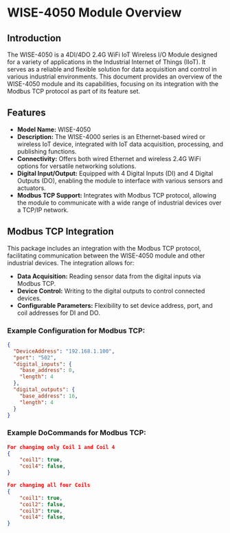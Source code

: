 # WISE-4050 Module Overview

## Introduction
The WISE-4050 is a 4DI/4DO 2.4G WiFi IoT Wireless I/O Module designed for a variety of applications in the Industrial Internet of Things (IIoT). It serves as a reliable and flexible solution for data acquisition and control in various industrial environments. This document provides an overview of the WISE-4050 module and its capabilities, focusing on its integration with the Modbus TCP protocol as part of its feature set.

## Features
- **Model Name:** WISE-4050
- **Description:** The WISE-4000 series is an Ethernet-based wired or wireless IoT device, integrated with IoT data acquisition, processing, and publishing functions.
- **Connectivity:** Offers both wired Ethernet and wireless 2.4G WiFi options for versatile networking solutions.
- **Digital Input/Output:** Equipped with 4 Digital Inputs (DI) and 4 Digital Outputs (DO), enabling the module to interface with various sensors and actuators.
- **Modbus TCP Support:** Integrates with Modbus TCP protocol, allowing the module to communicate with a wide range of industrial devices over a TCP/IP network.

## Modbus TCP Integration
This package includes an integration with the Modbus TCP protocol, facilitating communication between the WISE-4050 module and other industrial devices. The integration allows for:

- **Data Acquisition:** Reading sensor data from the digital inputs via Modbus TCP.
- **Device Control:** Writing to the digital outputs to control connected devices.
- **Configurable Parameters:** Flexibility to set device address, port, and coil addresses for DI and DO.

### Example Configuration for Modbus TCP:
```json
{
  "DeviceAddress": "192.168.1.100",
  "port": "502",
  "digital_inputs": {
    "base_address": 0,
    "length": 4
  },
  "digital_outputs": {
    "base_address": 16,
    "length": 4
  }
}
```
### Example DoCommands for Modbus TCP:
```json
For changing only Coil 1 and Coil 4
{
    "coil1": true,
    "coil4": false,
}
```
```json
For changing all four Coils 
{
    "coil1": true,
    "coil2": false,
    "coil3": true,
    "coil4": false,
}
```